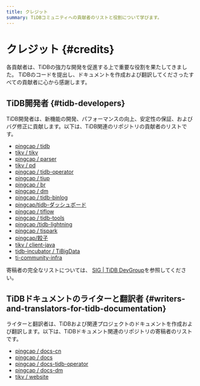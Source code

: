 ```yaml
---
title: クレジット
summary: TiDBコミュニティへの貢献者のリストと役割について学びます。
---
```


# クレジット {#credits}

各貢献者は、TiDBの強力な開発を促進する上で重要な役割を果たしてきました。 TiDBのコードを提出し、ドキュメントを作成および翻訳してくださったすべての貢献者に心から感謝します。

## TiDB開発者 {#tidb-developers}

TiDB開発者は、新機能の開発、パフォーマンスの向上、安定性の保証、およびバグ修正に貢献します。以下は、TiDB関連のリポジトリの貢献者のリストです。

-   [pingcap / tidb](https://github.com/pingcap/tidb/graphs/contributors)
-   [tikv / tikv](https://github.com/tikv/tikv/graphs/contributors)
-   [pingcap / parser](https://github.com/pingcap/parser/graphs/contributors)
-   [tikv / pd](https://github.com/tikv/pd/graphs/contributors)
-   [pingcap / tidb-operator](https://github.com/pingcap/tidb-operator/graphs/contributors)
-   [pingcap / tiup](https://github.com/pingcap/tiup/graphs/contributors)
-   [pingcap / br](https://github.com/pingcap/br/graphs/contributors)
-   [pingcap / dm](https://github.com/pingcap/dm/graphs/contributors)
-   [pingcap / tidb-binlog](https://github.com/pingcap/tidb-binlog/graphs/contributors)
-   [pingcap/tidb-ダッシュボード](https://github.com/pingcap/tidb-dashboard/graphs/contributors)
-   [pingcap / tiflow](https://github.com/pingcap/tiflow/graphs/contributors)
-   [pingcap / tidb-tools](https://github.com/pingcap/tidb-tools/graphs/contributors)
-   [pingcap /tidb-lightning](https://github.com/pingcap/tidb-lightning/graphs/contributors)
-   [pingcap / tispark](https://github.com/pingcap/tispark/graphs/contributors)
-   [pingcap/餃子](https://github.com/pingcap/dumpling/graphs/contributors)
-   [tikv / client-java](https://github.com/tikv/client-java/graphs/contributors)
-   [tidb-incubator / TiBigData](https://github.com/tidb-incubator/TiBigData/graphs/contributors)
-   [ti-community-infra](https://github.com/orgs/ti-community-infra/people)

寄稿者の完全なリストについては、 [SIG | TiDB DevGroup](https://contributor.tidb.io/sig)を参照してください。

## TiDBドキュメントのライターと翻訳者 {#writers-and-translators-for-tidb-documentation}

ライターと翻訳者は、TiDBおよび関連プロジェクトのドキュメントを作成および翻訳します。以下は、TiDBドキュメント関連のリポジトリの寄稿者のリストです。

-   [pingcap / docs-cn](https://github.com/pingcap/docs-cn/graphs/contributors)
-   [pingcap / docs](https://github.com/pingcap/docs/graphs/contributors)
-   [pingcap / docs-tidb-operator](https://github.com/pingcap/docs-tidb-operator/graphs/contributors)
-   [pingcap / docs-dm](https://github.com/pingcap/docs-dm/graphs/contributors)
-   [tikv / website](https://github.com/tikv/website/graphs/contributors)
